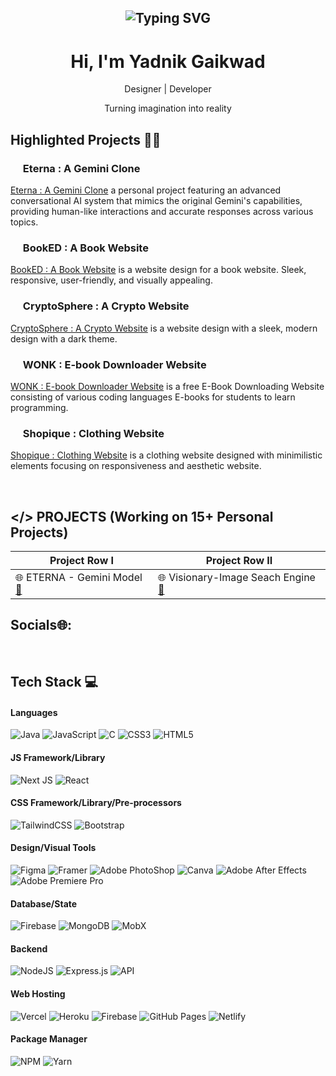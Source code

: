 <h2 align="center"><img src="https://readme-typing-svg.demolab.com?font=Fira+Code&pause=1000&random=false&width=435&lines=Resilience%2C+Curiosity%2C+Adaptability" alt="Typing SVG" >

</h2>

<h1 align="center"> Hi, I'm Yadnik Gaikwad </br> 
</h1>
<p align="center">Designer | Developer</p>
<p align="center">Turning imagination into reality </p>

## Highlighted Projects 👨‍💻


### <img src="https://ytmp.itsvg.in/PicsArt_11-13-11.55.52.png" width="16px" />  Eterna : A Gemini Clone
[Eterna : A Gemini Clone](https://eterna-gemini.vercel.app/) a personal project featuring an advanced conversational AI system that mimics the original Gemini's capabilities, providing human-like interactions and accurate responses across various topics.


### <img src="https://ytmp.itsvg.in/PicsArt_11-13-11.55.52.png" width="16px" />  BookED : A Book Website
[BookED : A Book Website](https://yadnikgaikwad.github.io/BookED/) is a website design for a book website. Sleek, responsive, user-friendly, and visually appealing.


### <img src="https://ytmp.itsvg.in/PicsArt_11-13-11.55.52.png" width="16px" />  CryptoSphere : A Crypto Website
[CryptoSphere : A Crypto Website](https://yadnikgaikwad.github.io/CryptoSphere/) is a website design with a sleek, modern design with a dark theme.


### <img src="https://ytmp.itsvg.in/PicsArt_11-13-11.55.52.png" width="16px" />  WONK : E-book Downloader Website
[WONK : E-book Downloader Website](https://yadnikgaikwad.github.io/wonk/) is a free E-Book Downloading Website consisting of various coding languages E-books for students to learn programming.


### <img src="https://ytmp.itsvg.in/PicsArt_11-13-11.55.52.png" width="16px" />  Shopique : Clothing Website
[Shopique : Clothing Website](https://yadnikgaikwad.github.io/shopique/) is a clothing website designed with minimilistic elements focusing on responsiveness and aesthetic website.

<br>

## </> PROJECTS (Working on 15+ Personal Projects)

| Project Row I                        | Project Row II      |
|------------------------------------|----------------------------------------|
| 🌐  ETERNA - Gemini Model [**🔗**](https://eterna-gemini.vercel.app/) | 🌐 Visionary-Image Seach Engine [**🔗**](https://yadnikgaikwad.github.io/Visionary/) | 


## Socials🌐:
 <p align="center">
 <a href="" target="_blank"><img alt="" src="https://img.shields.io/badge/Portfolio-000?logo=vercel&logoColor=yellow&style=for-the-badge" style="vertical-align:center" /></a>
<a href="https://twitter.com/yadnikgaikwad" target="_blank"><img alt="" src="https://img.shields.io/badge/Twitter-000?logo=Twitter&logoColor=1DA1F2&style=for-the-badge" style="vertical-align:center" /></a>
<a href="https://www.linkedin.com/in/yadnik-gaikwad-91a6611b3/" target="_blank"><img alt="" src="https://img.shields.io/badge/LinkedIn-000?logo=linkedin&logoColor=0A66C2&style=for-the-badge" style="vertical-align:center" /></a>
<a href="https://instagram.com/yadnik.arts" target="_blank"><img alt="" src="https://img.shields.io/badge/Instagram-000?style=for-the-badge&logo=Instagram&logoColor=E4405F" style="vertical-align:center" /></a></p>

## Tech Stack 💻
#### Languages
![Java](https://img.shields.io/badge/-Java-000?style=for-the-badge&logo=java)
![JavaScript](https://img.shields.io/badge/-JavaScript-000?style=for-the-badge&logo=javascript)
![C](https://img.shields.io/badge/c-000?style=for-the-badge&logo=c&logoColor=white)
![CSS3](https://img.shields.io/badge/-CSS3-000?style=for-the-badge&logo=css3)
![HTML5](https://img.shields.io/badge/-HTML5-000?style=for-the-badge&logo=html5)

#### JS Framework/Library
![Next JS](https://img.shields.io/badge/-NextJS-000?style=for-the-badge&logo=next.js)
![React](https://img.shields.io/badge/-ReactJS-000?style=for-the-badge&logo=react)
<!--- ![Threejs](https://img.shields.io/badge/-ThreeJS-000?style=for-the-badge&logo=three.js)
![Angular](https://img.shields.io/badge/-AngularJS-000?style=for-the-badge&logo=angular) -->

#### CSS Framework/Library/Pre-processors
![TailwindCSS](https://img.shields.io/badge/-TailwindCSS-000?style=for-the-badge&logo=tailwind-css)
![Bootstrap](https://img.shields.io/badge/-Bootstrap-000?style=for-the-badge&logo=bootstrap)
<!-- ![MUI](https://img.shields.io/badge/-MUI-000?style=for-the-badge&logo=mui)
![PostCSS](https://img.shields.io/badge/-PostCSS-000?style=for-the-badge&logo=postcss)
![SASS](https://img.shields.io/badge/-SASS-000?style=for-the-badge&logo=sass) -->

#### Design/Visual Tools
![Figma](https://img.shields.io/badge/-Figma-000?style=for-the-badge&logo=figma)
![Framer](https://img.shields.io/badge/-Framer-000?style=for-the-badge&logo=framer)
![Adobe PhotoShop](https://img.shields.io/badge/-Adobe%20Photoshop-000?style=for-the-badge&logo=adobe%20Photoshop)
![Canva](https://img.shields.io/badge/-Canva-000?style=for-the-badge&logo=canva)
![Adobe After Effects](https://img.shields.io/badge/-Adobe%20After%20Effects-000?style=for-the-badge&logo=Adobe%20After%20Effects&logoColor=white)
![Adobe Premiere Pro](https://img.shields.io/badge/Adobe%20Premiere%20Pro-000?style=for-the-badge&logo=Adobe%20Premiere%20Pro&logoColor=white)

#### Database/State
![Firebase](https://img.shields.io/badge/-Firebase-000?style=for-the-badge&logo=firebase)
![MongoDB](https://img.shields.io/badge/-MongoDB-000?style=for-the-badge&logo=mongodb)
![MobX](https://img.shields.io/badge/-MobX-000?style=for-the-badge&logo=mobx)

#### Backend
![NodeJS](https://img.shields.io/badge/-NodeJS-000?style=for-the-badge&logo=node.js&logoColor=pink)
![Express.js](https://img.shields.io/badge/-ExpressJS-000?style=for-the-badge&logo=express)
![API](https://img.shields.io/badge/-API-000?style=for-the-badge&logo=fastapi)

#### Web Hosting
![Vercel](https://img.shields.io/badge/-Vercel-000?style=for-the-badge&logo=vercel)
![Heroku](https://img.shields.io/badge/-Heroku-000?style=for-the-badge&logo=heroku)
![Firebase](https://img.shields.io/badge/-Firebase-000?style=for-the-badge&logo=firebase)
![GitHub Pages](https://img.shields.io/badge/-GitHub%20Pages-000?style=for-the-badge&logo=github)
![Netlify](https://img.shields.io/badge/-Netlify-000?style=for-the-badge&logo=netlify)


#### Package Manager
![NPM](https://img.shields.io/badge/-NPM-000?style=for-the-badge&logo=npm)
![Yarn](https://img.shields.io/badge/-yarn-000?style=for-the-badge&logo=yarn)

